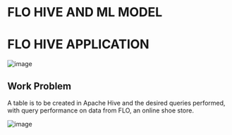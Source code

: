 # FLO HIVE AND ML MODEL


# FLO HIVE APPLICATION

![image](https://user-images.githubusercontent.com/62245496/226184559-7ab7d403-ddd9-4716-8a79-17056800e830.png)

## Work Problem

A table is to be created in Apache Hive and the desired queries performed, with query performance on data from FLO, an online shoe store.

![image](https://user-images.githubusercontent.com/62245496/226185477-59ba48cd-434c-4d36-8689-077201456bdb.png)
